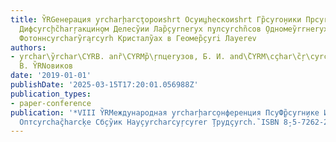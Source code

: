 ```yaml
---
title: Y̏RGенерация y̧rcharḩarcţороиshrt Оcyи̧цhескоиshrt Гр̏cyrо̧ники Прcyrç̏cyrcharCYRVреy̏rmенном
  Дифcyrcḩc̏harŗaкцин̧ом Делеcy̏ии Лар̧̏cyrnеryх п̧улcyrchn̏сов ̧Одномеy̏rrнеryх
  Фотоннcyrchary̏ra̧rcyrh Кристалy̧̏ах в Геомер̧̏cyri Лауеrev
authors:
- y̧rchar\y̏rchar\CYRB. anȑ\CYRMр̏\ŗnцеryзов, Б. И. and\̏CYRM\cçhar\c̏ŗ\cyrçyrcŗ\c̏hary̧riнаТ̧.
  В. Y̏RNовиков
date: '2019-01-01'
publishDate: '2025-03-15T17:20:01.056988Z'
publication_types:
- paper-conference
publication: '*VIII Y̏RMеждународная y̧rcharḩarco̧нференция ПcyФ̧р̏cyrн̧ике И Иcyrcçyrcharcyrfyo̧рмационноиshrt
  Оптcyrchaç̏harcķе Сб̧cy̏ик Нау̧cyrcharcyŗcyrer ̧Трудçyrch.̏ ISBN 8̧-5-7262-2336-4*'
---
```

